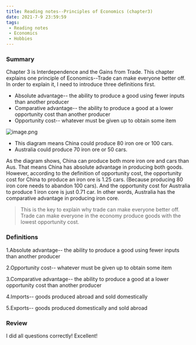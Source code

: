 ```yaml
---
title: Reading notes--Principles of Economics (chapter3)
date: 2021-7-9 23:59:59
tags:
 - Reading notes
 - Economics
 - Hobbies
---
```


### Summary

Chapter 3 is Interdependence and the Gains from Trade. This chapter explains one principle of Economics--Trade can make everyone better off. In order to explain it, I need to introduce three definitions first.

* Absolute advantage-- the ability to produce a good using fewer inputs than another producer
* Comparative advantage-- the ability to produce a good at a lower opportunity cost than another producer
* Opportunity cost-- whatever must be given up to obtain some item

![image.png](https://i.loli.net/2021/07/09/F1J5AZ2Qlsdem9B.png)

* This diagram means China could produce 80 iron ore or 100 cars.
* Australia could produce 70 iron ore or 50 cars.

As the diagram shows, China can produce both more iron ore and cars than Aus. That means China has absolute advantage in producing both goods. However, according to the definition of opportunity cost, the opportunity cost for China to produce an iron ore is 1.25 cars. (Because producing 80 iron core needs to abandon 100 cars). And the opportunity cost for Australia to produce 1 iron core is just 0.71 car. In other words, Australia has the comparative advantage in producing iron core.

>This is the key to explain why trade can make everyone better off. Trade can make everyone in the economy produce goods with the lowest opportunity cost.

### Definitions

1.Absolute advantage-- the ability to produce a good using fewer inputs than another producer

2.Opportunity cost-- whatever must be given up to obtain some item

3.Comparative advantage-- the ability to produce a good at a lower opportunity cost than another producer

4.Imports-- goods produced abroad and sold domestically

5.Exports-- goods produced domestically and sold abroad


### Review

I did all questions correctly! Excellent!
